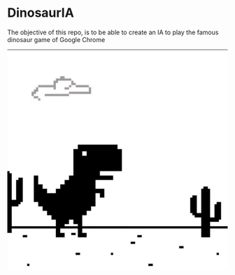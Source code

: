 # DinosaurIA

The objective of this repo, is to be able to create an IA to play the famous dinosaur game of Google Chrome

<img src="/data/dino.jpg" alt="Alt text" title="Dino Picture">
